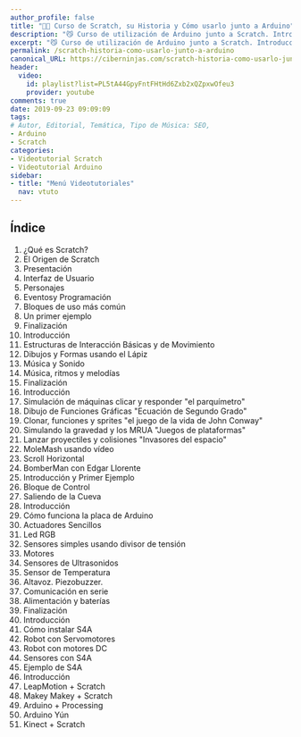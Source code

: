 ```yaml
---
author_profile: false
title: "👨‍🏫 Curso de Scratch, su Historia y Cómo usarlo junto a Arduino"
description: "😼 Curso de utilización de Arduino junto a Scratch. Introducción, su historia y técnicas de uso paso a paso"
excerpt: "😼 Curso de utilización de Arduino junto a Scratch. Introducción, su historia y técnicas de uso paso a paso"
permalink: /scratch-historia-como-usarlo-junto-a-arduino
canonical_URL: https://ciberninjas.com/scratch-historia-como-usarlo-junto-a-arduino
header:
  video:
    id: playlist?list=PL5tA44GpyFntFHtHd6Zxb2xQZpxwOfeu3
    provider: youtube
comments: true
date: 2019-09-23 09:09:09
tags:
# Autor, Editorial, Temática, Tipo de Música: SEO, 
- Arduino
- Scratch
categories:
- Videotutorial Scratch
- Videotutorial Arduino
sidebar:
- title: "Menú Videotutoriales"
  nav: vtuto
---
```


## Índice

01. ¿Qué es Scratch?
02. El Origen de Scratch
03. Presentación
04. Interfaz de Usuario
05. Personajes
06. Eventosy Programación
07. Bloques de uso más común
08. Un primer ejemplo
09. Finalización
10. Introducción
11. Estructuras de Interacción Básicas y de Movimiento
12. Dibujos y Formas usando el Lápiz
13. Música y Sonido
14. Música, ritmos y melodías
15. Finalización
16. Introducción
17. Simulación de máquinas clicar y responder "el parquímetro"
18. Dibujo de Funciones Gráficas "Ecuación de Segundo Grado"
19. Clonar, funciones y sprites "el juego de la vida de John Conway"
20. Simulando la gravedad y los MRUA "Juegos de plataformas"
21. Lanzar proyectiles y colisiones "Invasores del espacio"
22. MoleMash usando vídeo
23. Scroll Horizontal
24. BomberMan con Edgar Llorente
25. Introducción y Primer Ejemplo
26. Bloque de Control
27. Saliendo de la Cueva
28. Introducción
29. Cómo funciona la placa de Arduino
30. Actuadores Sencillos
31. Led RGB
32. Sensores simples usando divisor de tensión
33. Motores
34. Sensores de Ultrasonidos
35. Sensor de Temperatura
36. Altavoz. Piezobuzzer.
37. Comunicación en serie
38. Alimentación y baterías
39. Finalización
40. Introducción
41. Cómo instalar S4A
42. Robot con Servomotores
43. Robot con motores DC
44. Sensores con S4A
45. Ejemplo de S4A
46. Introducción
47. LeapMotion + Scratch
48. Makey Makey + Scratch
49. Arduino + Processing
50. Arduino Yún
51. Kinect + Scratch